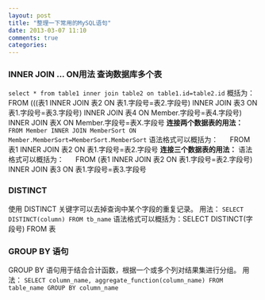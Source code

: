 ```yaml
---
layout: post
title: "整理一下常用的MySQL语句"
date: 2013-03-07 11:10
comments: true
categories: 
---
```


### INNER JOIN ... ON用法 查询数据库多个表

`select * from table1 inner join table2 on table1.id=table2.id` 概括为： FROM (((表1 INNER JOIN 表2 ON 表1.字段号=表2.字段号) INNER JOIN 表3 ON 表1.字段号=表3.字段号) INNER JOIN 表4 ON Member.字段号=表4.字段号) INNER JOIN 表X ON Member.字段号=表X.字段号 **连接两个数据表的用法：** `FROM Member INNER JOIN MemberSort ON Member.MemberSort=MemberSort.MemberSort` 语法格式可以概括为：      FROM 表1 INNER JOIN 表2 ON 表1.字段号=表2.字段号 **连接三个数据表的用法：** 语法格式可以概括为：      FROM (表1 INNER JOIN 表2 ON 表1.字段号=表2.字段号) INNER JOIN 表3 ON 表1.字段号=表3.字段号  

### DISTINCT

使用 DISTINCT 关键字可以去掉查询中某个字段的重复记录。 用法： `SELECT DISTINCT(column) FROM tb_name` 语法格式可以概括为：SELECT DISTINCT(字段号) FROM 表  

### GROUP BY 语句

GROUP BY 语句用于结合合计函数，根据一个或多个列对结果集进行分组。 用法： `SELECT column_name, aggregate_function(column_name) FROM table_name GROUP BY column_name`